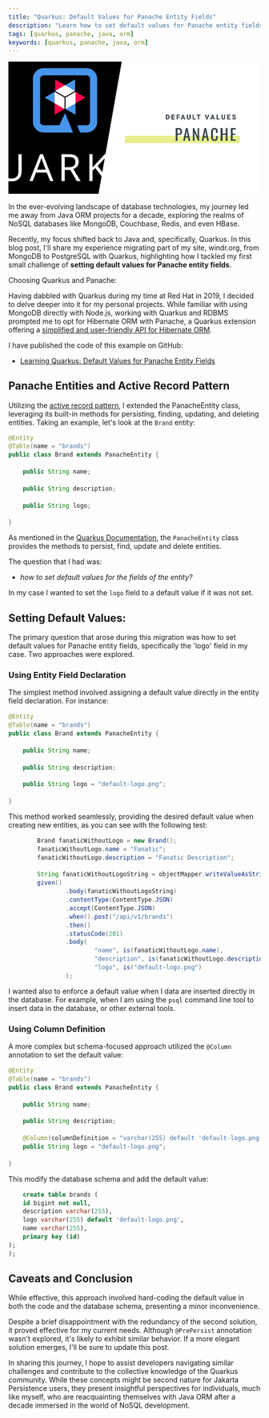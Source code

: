 ```yaml
---
title: "Quarkus: Default Values for Panache Entity Fields"
description: "Learn how to set default values for Panache entity fields in Quarkus."
tags: [quarkus, panache, java, orm]
keywords: [quarkus, panache, java, orm]
---
```


![Quarkus: Default Values for Panache Entity Fields](/images/posts/2023-12-09/header.png)

In the ever-evolving landscape of database technologies, my journey led me away from Java ORM projects for a decade, exploring the realms of NoSQL databases like MongoDB, Couchbase, Redis, and even HBase.

Recently, my focus shifted back to Java and, specifically, Quarkus. In this blog post, I'll share my experience migrating part of my site, windr.org, from MongoDB to PostgreSQL with Quarkus, highlighting how I tackled my first small challenge of **setting default values for Panache entity fields**.


Choosing Quarkus and Panache:

Having dabbled with Quarkus during my time at Red Hat in 2019, I decided to delve deeper into it for my personal projects. While familiar with using MongoDB directly with Node.js, working with Quarkus and RDBMS prompted me to opt for Hibernate ORM with Panache, a Quarkus extension offering a [simplified and user-friendly API for Hibernate ORM](https://quarkus.io/guides/hibernate-orm-panache).


I have published the code of this example on GitHub:
- [Learning Quarkus: Default Values for Panache Entity Fields](https://github.com/tgrall/learning-quarkus/tree/main/panache-default-value)



<!-- truncate -->

## Panache Entities and Active Record Pattern

Utilizing the [active record pattern](https://martinfowler.com/eaaCatalog/activeRecord.html), I extended the PanacheEntity class, leveraging its built-in methods for persisting, finding, updating, and deleting entities. Taking an example, let's look at the `Brand` entity:

```java
@Entity
@Table(name = "brands")
public class Brand extends PanacheEntity {

    public String name;

    public String description;

    public String logo;

}
``` 

As mentioned in the [Quarkus Documentation](https://quarkus.io/guides/hibernate-orm-panache#panache-entity), the `PanacheEntity` class provides the methods to persist, find, update and delete entities.

The question that I had was: 
- *how to set default values for the fields of the entity?*

In my case I wanted to set the `logo` field to a default value if it was not set.


## Setting Default Values:

The primary question that arose during this migration was how to set default values for Panache entity fields, specifically the 'logo' field in my case. Two approaches were explored.

### Using Entity Field Declaration

The simplest method involved assigning a default value directly in the entity field declaration. For instance:

```java
@Entity
@Table(name = "brands")
public class Brand extends PanacheEntity {

    public String name;

    public String description;

    public String logo = "default-logo.png";

}
```

This method worked seamlessly, providing the desired default value when creating new entities, as you can see with the following test:

```java
        Brand fanaticWithoutLogo = new Brand();
        fanaticWithoutLogo.name = "Fanatic";
        fanaticWithoutLogo.description = "Fanatic Description";

        String fanaticWithoutLogoString = objectMapper.writeValueAsString(fanaticWithoutLogo);
        given()
                .body(fanaticWithoutLogoString)
                .contentType(ContentType.JSON)
                .accept(ContentType.JSON)
                .when().post("/api/v1/brands")
                .then()
                .statusCode(201)
                .body(
                        "name", is(fanaticWithoutLogo.name),
                        "description", is(fanaticWithoutLogo.description),
                        "logo", is("default-logo.png")
                );
```

I wanted also to enforce a default value when I data are inserted directly in the database. For example, when I am using the `psql` command line tool to insert data in the database, or other external tools.


### Using Column Definition

A more complex but schema-focused approach utilized the `@Column` annotation to set the default value:

```java
@Entity
@Table(name = "brands")
public class Brand extends PanacheEntity {

    public String name;

    public String description;

    @Column(columnDefinition = "varchar(255) default 'default-logo.png'")
    public String logo = "default-logo.png";

}
```

This modify the database schema and add the default value:

```sql
    create table brands (
    id bigint not null,
    description varchar(255),
    logo varchar(255) default 'default-logo.png',
    name varchar(255),
    primary key (id)
);
);
```

## Caveats and Conclusion

While effective, this approach involved hard-coding the default value in both the code and the database schema, presenting a minor inconvenience.

Despite a brief disappointment with the redundancy of the second solution, it proved effective for my current needs. Although `@PrePersist` annotation wasn't explored, it's likely to exhibit similar behavior. If a more elegant solution emerges, I'll be sure to update this post.

In sharing this journey, I hope to assist developers navigating similar challenges and contribute to the collective knowledge of the Quarkus community. While these concepts might be second nature for Jakarta Persistence users, they present insightful perspectives for individuals, much like myself, who are reacquainting themselves with Java ORM after a decade immersed in the world of NoSQL development.

